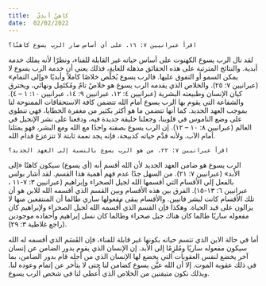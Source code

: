 ```yaml
---
title:  كاهنٌ أبديٌ
date:  02/02/2022
---
```


`اقرأ عبرانيين ٧: ١٦. على أي أساس صار الرب يسوع كاهنًا؟`

لقد نال الرب يسوع الكهنوت على أساس حياته غير القابلة للفناء، ونظرًا لأنه يملك خدمة أبدية. والنتائج المترتبة على هذه الحقائق مذهلة للغاية، فذلك يعني أن خدمة الرب يسوع لا يمكن السمو أو التفوق عليها. فالرب يسوع يُخلِّص خلاصًا كاملاً وأبديًا «وإلى التمام» (عبرانيين ٧: ٢٥). والخلاص الذي يقدمه الرب يسوع هو خلاصٌ تامٌ ومُكتَمِل ونهائي، ويخترق كيان الإنسان وطبيعته البشرية (عبرانيين ٤: ١٢، عبرانيين ٩: ١٤، عبرانيين ١٠: ١ – ٤). والشفاعة التي يقوم بها الرب يسوع أمام الله تتضمن كافة الاستحقاقات الممنوحة لنا بموجب العهد الجديد. كما أنها تتضمن ما هو أكثر بكثير من مغفرة الخطايا، فهي تنطوي على وضع الناموس في قلوبنا، وجعلنا خليقة جديدة فيه، ودفعنا على نشر الإنجيل في العالم (عبرانيين ٨: ١٠ – ١٢). إن الرب يسوع بصفته واحدًا مع الله ومع البشر، فهو يمثلنا أمام الآب. ولأنه قدَّم حياته كذبيحة، فإنه يجد نعمة ثابتة لا تتزعزع قدام الله.

`اقرأ عبرانيين ٧: ٢٢. من هو الرب يسوع بالنسبة إلى العهد الجديد؟`

الرب يسوع هو ضامن العهد الجديد لأن الله أقسم أنه (أي يسوع) سيكون كاهنًا «إلى الأبد» (عبرانيين ٧: ٢١). من السهل جدًا عدم فهم أهمية هذا القسم. لقد أشار بولس بالفعل إلى الأقسام التي أقسمها الله لجيل الصحراء وإبراهيم (عبرانيين ٣: ٧-١١ ، عبرانيين ٦: ١٣-١٥). الفرق بين هذه الأقسام وبين القسم الذي أقسمه الله للابن هو أن تلك الأقسام كانت لبشر فانيين. والأقسام يبقى مفعولها ساري طالما أن المنتفعين منها لا يزالون على قيد الحياة. وهكذا فإن القسم الذي أٌقسمه الله لجيل الصحراء ولإبراهيم كان مفعوله ساريًا طالما كان هناك جيل صحراء وطالما كان نسل إبراهيم وأحفاده موجودين (راجع غلاطية ٣: ٢٩).

أما في حالة الابن الذي تتسم حياته بكونها غير قابلة للفناء، فإن القَسَم الذي أقسمه له الله سيكون مفعوله ساريًا ومُلزِمًا إلى الأبد. إن الإنسان الذي يقوم بدور الضامن عن إنسان آخر يخضع لنفس العقوبات التي يخضع لها الإنسان الذي من أجله قام بدور الضامن، بما في ذلك عقوبة الموت. إلا أن الله عيَّن يسوع كضامن لنا حتى لا يتأخر عن إتمام وعوده لنا. وبذلك نكون متيقنين من الخلاص الذي أُعطي لنا في شخص الرب يسوع.
